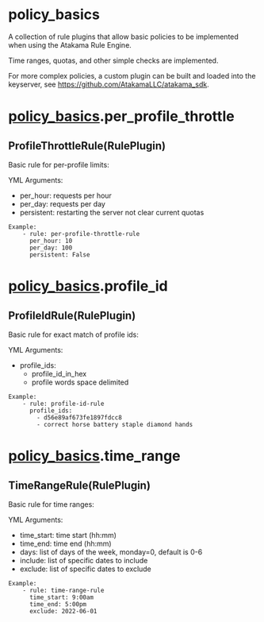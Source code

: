 # policy\_basics

A collection of rule plugins that allow basic policies to be implemented when using
the Atakama Rule Engine.

Time ranges, quotas, and other simple checks are implemented.

For more complex policies, a custom plugin can be built and loaded into the keyserver,
see https://github.com/AtakamaLLC/atakama_sdk.



# [policy\_basics](#policy_basics).per_profile_throttle


## ProfileThrottleRule(RulePlugin)

Basic rule for per-profile limits:

YML Arguments:
 - per_hour: requests per hour
 - per_day: requests per day
 - persistent: restarting the server not clear current quotas

```
Example:
    - rule: per-profile-throttle-rule
      per_hour: 10
      per_day: 100
      persistent: False
```




# [policy\_basics](#policy_basics).profile_id


## ProfileIdRule(RulePlugin)

Basic rule for exact match of profile ids:

YML Arguments:
 - profile_ids:
    - profile_id_in_hex
    - profile words space delimited

```
Example:
    - rule: profile-id-rule
      profile_ids:
        - d56e89af673fe1897fdcc8
        - correct horse battery staple diamond hands
```




# [policy\_basics](#policy_basics).time_range


## TimeRangeRule(RulePlugin)

Basic rule for time ranges:

YML Arguments:
 - time_start: time start (hh:mm)
 - time_end: time end (hh:mm)
 - days: list of days of the week, monday=0, default is 0-6
 - include: list of specific dates to include
 - exclude: list of specific dates to exclude

```
Example:
    - rule: time-range-rule
      time_start: 9:00am
      time_end: 5:00pm
      exclude: 2022-06-01
```




